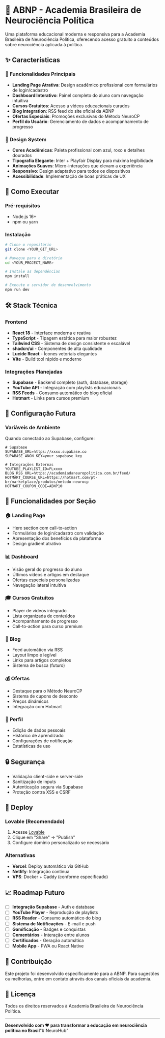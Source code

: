 # 🧠 ABNP - Academia Brasileira de Neurociência Política

Uma plataforma educacional moderna e responsiva para a Academia Brasileira de Neurociência Política, oferecendo acesso gratuito a conteúdos sobre neurociência aplicada à política.

## ✨ Características

### 🎯 **Funcionalidades Principais**
- **Landing Page Atrativa**: Design acadêmico profissional com formulários de login/cadastro
- **Dashboard Interativo**: Painel completo do aluno com navegação intuitiva
- **Cursos Gratuitos**: Acesso a vídeos educacionais curados
- **Blog Integration**: RSS feed do site oficial da ABNP
- **Ofertas Especiais**: Promoções exclusivas do Método NeuroCP
- **Perfil do Usuário**: Gerenciamento de dados e acompanhamento de progresso

### 🎨 **Design System**
- **Cores Acadêmicas**: Paleta profissional com azul, roxo e detalhes dourados
- **Tipografia Elegante**: Inter + Playfair Display para máxima legibilidade
- **Animações Suaves**: Micro-interações que elevam a experiência
- **Responsivo**: Design adaptativo para todos os dispositivos
- **Acessibilidade**: Implementação de boas práticas de UX

## 🚀 Como Executar

### Pré-requisitos
- Node.js 16+ 
- npm ou yarn

### Instalação
```bash
# Clone o repositório
git clone <YOUR_GIT_URL>

# Navegue para o diretório
cd <YOUR_PROJECT_NAME>

# Instale as dependências
npm install

# Execute o servidor de desenvolvimento
npm run dev
```

## 🛠️ Stack Técnica

### Frontend
- **React 18** - Interface moderna e reativa
- **TypeScript** - Tipagem estática para maior robustez
- **Tailwind CSS** - Sistema de design consistente e escalável
- **shadcn/ui** - Componentes de alta qualidade
- **Lucide React** - Ícones vetoriais elegantes
- **Vite** - Build tool rápido e moderno

### Integrações Planejadas
- **Supabase** - Backend completo (auth, database, storage)
- **YouTube API** - Integração com playlists educacionais  
- **RSS Feeds** - Consumo automático do blog oficial
- **Hotmart** - Links para cursos premium

## 🔧 Configuração Futura

### Variáveis de Ambiente
Quando conectado ao Supabase, configure:

```env
# Supabase
SUPABASE_URL=https://xxxx.supabase.co
SUPABASE_ANON_KEY=your_supabase_key

# Integrações Externas
YOUTUBE_PLAYLIST_ID=PLxxxx
BLOG_RSS_URL=https://academiadaneuropolitica.com.br/feed/
HOTMART_COURSE_URL=https://hotmart.com/pt-br/marketplace/produtos/metodo-neurocp
HOTMART_COUPON_CODE=ABNP10
```

## 📱 Funcionalidades por Seção

### 🏠 **Landing Page**
- Hero section com call-to-action
- Formulários de login/cadastro com validação
- Apresentação dos benefícios da plataforma
- Design gradient atrativo

### 📊 **Dashboard**
- Visão geral do progresso do aluno
- Últimos vídeos e artigos em destaque
- Ofertas especiais personalizadas
- Navegação lateral intuitiva

### 🎓 **Cursos Gratuitos**
- Player de vídeos integrado
- Lista organizada de conteúdos
- Acompanhamento de progresso
- Call-to-action para curso premium

### 📰 **Blog**
- Feed automático via RSS
- Layout limpo e legível
- Links para artigos completos
- Sistema de busca (futuro)

### 💰 **Ofertas**
- Destaque para o Método NeuroCP
- Sistema de cupons de desconto
- Preços dinâmicos
- Integração com Hotmart

### 👤 **Perfil**
- Edição de dados pessoais
- Histórico de aprendizado
- Configurações de notificação
- Estatísticas de uso

## 🔒 Segurança

- Validação client-side e server-side
- Sanitização de inputs
- Autenticação segura via Supabase
- Proteção contra XSS e CSRF

## 🚀 Deploy

### Lovable (Recomendado)
1. Acesse [Lovable](https://lovable.dev)
2. Clique em "Share" → "Publish"
3. Configure domínio personalizado se necessário

### Alternativas
- **Vercel**: Deploy automático via GitHub
- **Netlify**: Integração contínua
- **VPS**: Docker + Caddy (conforme especificado)

## 📈 Roadmap Futuro

- [ ] **Integração Supabase** - Auth e database
- [ ] **YouTube Player** - Reprodução de playlists
- [ ] **RSS Reader** - Consumo automático do blog  
- [ ] **Sistema de Notificações** - E-mail e push
- [ ] **Gamificação** - Badges e conquistas
- [ ] **Comentários** - Interação entre alunos
- [ ] **Certificados** - Geração automática
- [ ] **Mobile App** - PWA ou React Native

## 🤝 Contribuição

Este projeto foi desenvolvido especificamente para a ABNP. Para sugestões ou melhorias, entre em contato através dos canais oficiais da academia.

## 📄 Licença

Todos os direitos reservados à Academia Brasileira de Neurociência Política.

---

**Desenvolvido com ❤️ para transformar a educação em neurociência política no Brasil**"# NeuroHub" 
